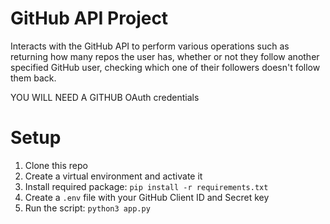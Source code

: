 # GitHub API Project
Interacts with the GitHub API to perform various operations such as returning how many repos the user has, whether or not they follow another specified GitHub user, checking which one of their followers doesn't follow them back.

YOU WILL NEED A GITHUB OAuth credentials
# Setup
1. Clone this repo
2. Create a virtual environment and activate it
3. Install required package: `pip install -r requirements.txt`
4. Create a `.env` file with your GitHub Client ID and Secret key
5. Run the script: `python3 app.py`